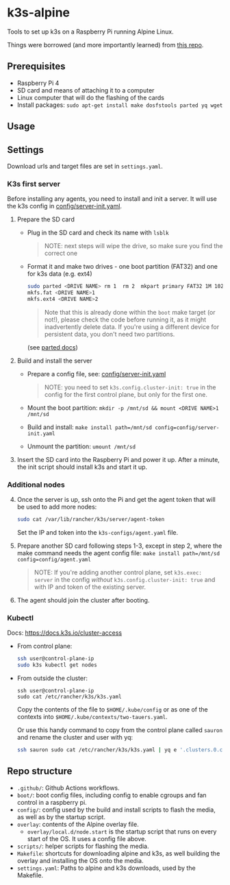# k3s-alpine

Tools to set up k3s on a Raspberry Pi running Alpine Linux.

Things were borrowed (and more importantly learned) from [this repo](https://github.com/macmpi/alpine-linux-headless-bootstrap).

## Prerequisites

- Raspberry Pi 4
- SD card and means of attaching it to a computer
- Linux computer that will do the flashing of the cards
- Install packages: `sudo apt-get install make dosfstools parted yq wget`

## Usage

## Settings

Download urls and target files are set in `settings.yaml`.

### K3s first server

Before installing any agents, you need to install and init a server.
It will use the k3s config in [config/server-init.yaml](config/server-init.yaml).

1. Prepare the SD card

    - Plug in the SD card and check its name with `lsblk`

        > NOTE: next steps will wipe the drive, so make sure you find the correct one

    - Format it and make two drives - one boot partition (FAT32) and one for k3s data (e.g. ext4)

        ```bash
        sudo parted <DRIVE NAME> rm 1  rm 2  mkpart primary FAT32 1M 1024M  mkpart primary FAT32 1024M 100%  set 1 boot on  print
        mkfs.fat <DRIVE NAME>1
        mkfs.ext4 <DRIVE NAME>2
        ```
        
        > Note that this is already done within the `boot` make target (or not!), please check the code before running it, as it might inadvertently delete data. If you're using a different device for persistent data, you don't need two partitions.

        (see [parted docs](https://www.gnu.org/software/parted/manual/parted.html))

2. Build and install the server

    - Prepare a config file, see: [config/server-init.yaml](config/server-init.yaml)

        > NOTE: you need to set `k3s.config.cluster-init: true` in the config for the first control plane, but only for the first one.

    - Mount the boot partition: `mkdir -p /mnt/sd && mount <DRIVE NAME>1 /mnt/sd`

    - Build and install: `make install path=/mnt/sd config=config/server-init.yaml`

    - Unmount the partition: `umount /mnt/sd`

3. Insert the SD card into the Raspberry Pi and power it up. After a minute, the init script should install k3s and start it up.

### Additional nodes

4. Once the server is up, ssh onto the Pi and get the agent token that will be used to add more nodes:

    ```bash
    sudo cat /var/lib/rancher/k3s/server/agent-token
    ```

    Set the IP and token into the `k3s-configs/agent.yaml` file.

5. Prepare another SD card following steps 1-3, except in step 2, where the make command needs the agent config file: `make install path=/mnt/sd config=config/agent.yaml`

    > NOTE: If you're adding another control plane, set `k3s.exec: server` in the config _without_ `k3s.config.cluster-init: true` and with IP and token of the existing server.

6. The agent should join the cluster after booting.

### Kubectl

Docs: https://docs.k3s.io/cluster-access

- From control plane:

    ```bash
    ssh user@control-plane-ip
    sudo k3s kubectl get nodes
    ```

- From outside the cluster:

    ```
    ssh user@control-plane-ip
    sudo cat /etc/rancher/k3s/k3s.yaml
    ```

    Copy the contents of the file to `$HOME/.kube/config` or as one of the contexts into `$HOME/.kube/contexts/two-tauers.yaml`.


    Or use this handy command to copy from the control plane called `sauron` and rename the cluster and user with yq:

    ```bash
    ssh sauron sudo cat /etc/rancher/k3s/k3s.yaml | yq e '.clusters.0.cluster.server="https://192.168.0.100:6443" | .clusters.0.name="two-tauers" | .contexts.0.context.cluster="two-tauers" | .contexts.0.context.user="tt" | .contexts.0.name="two-tauers" | .users.0.name="tt" | .current-context="two-tauers"' > ~/.kube/contexts/two-tauers.yaml
    ```

## Repo structure

- `.github/`: Github Actions workflows.
- `boot/`: boot config files, including config to enable cgroups and fan control in a raspberry pi.
- `config/`: config used by the build and install scripts to flash the media, as well as by the startup script.
- `overlay`: contents of the Alpine overlay file.
    - `overlay/local.d/node.start` is the startup script that runs on every start of the OS. It uses a config file above.
- `scripts/`: helper scripts for flashing the media.
- `Makefile`: shortcuts for downloading alpine and k3s, as well building the overlay and installing the OS onto the media.
- `settings.yaml`: Paths to alpine and k3s downloads, used by the Makefile.

